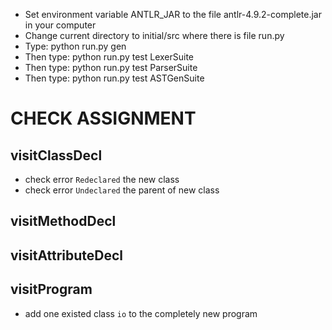 - Set environment variable ANTLR_JAR to the file antlr-4.9.2-complete.jar in your computer
- Change current directory to initial/src where there is file run.py
- Type: python run.py gen 
- Then type: python run.py test LexerSuite
- Then type: python run.py test ParserSuite
- Then type: python run.py test ASTGenSuite

# CHECK ASSIGNMENT

## visitClassDecl
- check error `Redeclared` the new class
- check error `Undeclared` the parent of new class 

## visitMethodDecl

## visitAttributeDecl

## visitProgram
- add one existed class `io` to the completely new program
